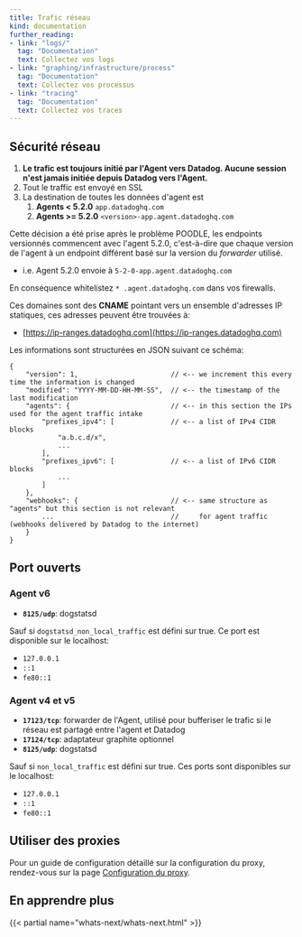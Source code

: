 ```yaml
---
title: Trafic réseau
kind: documentation
further_reading:
- link: "logs/"
  tag: "Documentation"
  text: Collectez vos logs
- link: "graphing/infrastructure/process"
  tag: "Documentation"
  text: Collectez vos processus
- link: "tracing"
  tag: "Documentation"
  text: Collectez vos traces
---
```


## Sécurité réseau

1. **Le trafic est toujours initié par l'Agent vers Datadog. Aucune session n'est jamais initiée depuis Datadog vers l'Agent.**
2. Tout le traffic est envoyé en SSL
3. La destination de toutes les données d'agent est
    1. **Agents < 5.2.0** `app.datadoghq.com`
    1. **Agents >= 5.2.0** `<version>-app.agent.datadoghq.com`

Cette décision a été prise après le problème POODLE, les endpoints versionnés commencent avec l'agent 5.2.0, c'est-à-dire que chaque version de l'agent à un endpoint différent basé sur la version du *forwarder* utilisé.

* i.e. Agent 5.2.0 envoie à  `5-2-0-app.agent.datadoghq.com`  

En conséquence whitelistez `* .agent.datadoghq.com` dans vos firewalls.

Ces domaines sont des **CNAME** pointant vers un ensemble d'adresses IP statiques, ces adresses peuvent être trouvées à:

* [https://ip-ranges.datadoghq.com](https://ip-ranges.datadoghq.com)

Les informations sont structurées en JSON suivant ce schéma:

```
{
    "version": 1,                       // <-- we increment this every time the information is changed
    "modified": "YYYY-MM-DD-HH-MM-SS",  // <-- the timestamp of the last modification
    "agents": {                         // <-- in this section the IPs used for the agent traffic intake
        "prefixes_ipv4": [              // <-- a list of IPv4 CIDR blocks
            "a.b.c.d/x",
            ...
        ],
        "prefixes_ipv6": [              // <-- a list of IPv6 CIDR blocks
            ...
        ]
    },
    "webhooks": {                       // <-- same structure as "agents" but this section is not relevant
        ...                             //     for agent traffic (webhooks delivered by Datadog to the internet)
    }
}
```

## Port ouverts

### Agent v6

  * **`8125/udp`**: dogstatsd

  Sauf si `dogstatsd_non_local_traffic` est défini sur true. Ce port est disponible sur le localhost:

  * `127.0.0.1`
  * `::1` 
  * `fe80::1`

### Agent v4 et v5 

  * **`17123/tcp`**: forwarder de l'Agent, utilisé pour bufferiser le trafic si le réseau est
  partagé entre l'agent et Datadog
  * **`17124/tcp`**: adaptateur graphite optionnel
  * **`8125/udp`**: dogstatsd

  Sauf si `non_local_traffic` est défini sur true. Ces ports sont disponibles sur le localhost:

  * `127.0.0.1`
  * `::1` 
  * `fe80::1`

## Utiliser des proxies

Pour un guide de configuration détaillé sur la configuration du proxy, rendez-vous sur la page [Configuration du proxy](/agent/proxy).

## En apprendre plus

{{< partial name="whats-next/whats-next.html" >}}

